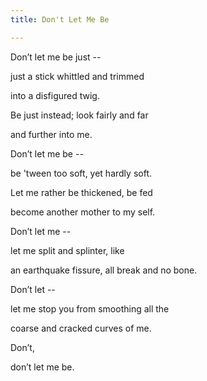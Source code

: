 ```yaml
---
title: Don't Let Me Be

---
```


Don’t let me be just -- 

just a stick whittled and trimmed 

into a disfigured twig. 

Be just instead; look fairly and far 

and further into me. 

 

Don’t let me be -- 

be 'tween too soft, yet hardly soft. 

Let me rather be thickened, be fed 

become another mother to my self. 

 

Don’t let me --

let me split and splinter, like 

an earthquake fissure, all break and no bone. 

 

Don’t let --

let me stop you from smoothing all the 

coarse and cracked curves of me. 

 

Don’t, 

don’t let me be. 